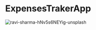 # ExpensesTrakerApp
![ravi-sharma-hNv5s6NEYig-unsplash](https://user-images.githubusercontent.com/108289141/189500873-d9d89448-05c6-4d24-9f97-fddf45db0423.jpg)
